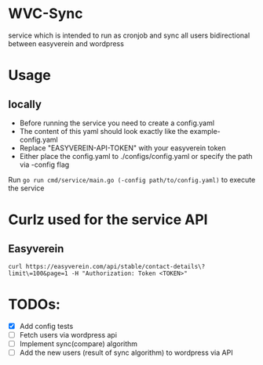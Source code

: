 # WVC-Sync
service which is intended to run as cronjob and sync all users bidirectional between easyverein and wordpress

# Usage
## locally
- Before running the service you need to create a config.yaml  
- The content of this yaml should look exactly like the example-config.yaml  
- Replace "EASYVEREIN-API-TOKEN" with your easyverein token  
- Either place the config.yaml to ./configs/config.yaml or specify the path via -config flag

Run `go run cmd/service/main.go (-config path/to/config.yaml)` to execute the service

# Curlz used for the service API
## Easyverein
`curl https://easyverein.com/api/stable/contact-details\?limit\=100&page=1 -H "Authorization: Token <TOKEN>"`

# TODOs:
- [x] Add config tests
- [ ] Fetch users via wordpress api
- [ ] Implement sync(compare) algorithm
- [ ] Add the new users (result of sync algorithm) to wordpress via API

